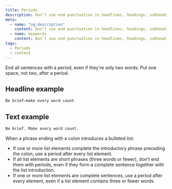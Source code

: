 ```yaml
---
title: Periods
description: Don’t use end punctuation in headlines, headings, subheadings, UI titles, UI text, or simple lists (three or fewer words per item).
meta:
  - name: "og:description"
    content: Don’t use end punctuation in headlines, headings, subheadings, UI titles, UI text, or simple lists (three or fewer words per item)
  - name: keywords
    content: Don’t use end punctuation in headlines, headings, subheadings, UI titles, UI text, or simple lists (three or fewer words per item)
tags:
  - Periods
  - content
---
```


End all sentences with a period, even if they're only two words. Put one space, not two, after a period.

## Headline example

```markdown
Be brief—make every word count
```

## Text example

```markdown
Be brief. Make every word count.
````

When a phrase ending with a colon introduces a bulleted list:

- If one or more list elements complete the introductory phrase preceding the colon, use a period after every list element.
- If all list elements are short phrases (three words or fewer), don’t end them with periods, even if they form a complete sentence together with the list introduction.
- If one or more list elements are complete sentences, use a period after every element, even if a list element contains three or fewer words.
